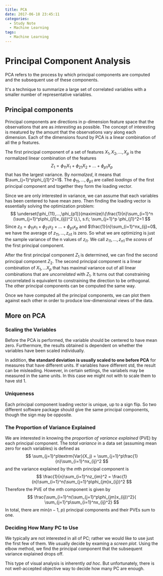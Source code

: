 ```yaml
---
title: PCA
date: 2017-06-18 23:45:11
categories:
  - Study Note
  - Machine Learning
tags: 
  - Machine Learning
---
```


# Principal Component Analysis

PCA refers to the process by which principal components are computed and the subsequent use of these components.

It's a technique to summarize a large set of correlated variables with a smaller number of representative variables.

## Principal components

Principal components are directions in p-dimension feature space that the observations that are as *interesting* as possible. The concept of interesting is meatured by the amount that the observations vary along each dimension. Each of the dimensions found by PCA is a linear combination of all the p features.

The first principal component of a set of features $X_1,X_2,…,X_p$ is the normalized linear combination of the features
$$
Z_1 = \phi_{11}X_1 + \phi_{21}X_2 + ... + \phi_{p1}X_p
$$
that has the largest variance. By *normalzed*, it means that $\sum_{j=1}^p\phi_{j1}^2=1$. The $\phi_{11},…,\phi_{p1}$ are called *loadings* of the first principal component and together they form the loading vector. 

Since we are only interested in variance, we can assume that each variables has been centered to have mean zero. Then finding the loading vector is essentially solving the optimization problem:
$$
\underset{\phi_{11},...,\phi_{p1}}{maximize}\{\frac{1}{n}\sum_{i=1}^n (\sum_{j=1}^p\phi_{j1}x_{ij})^2 \},\, s.t\; \sum_{j=1}^p \phi_{j1}^2=1
$$
Since $z_{i1} = \phi_{11}x_1 + \phi_{21}x_2 + ... + \phi_{p1}x_p$ and $\frac{1}{n}\sum_{i=1}^nx_{ij}=0$, we have the average of $z_{11},…,z_{n1}$ is zero. So what we are optimizing is just the sample variance of the n values of $z_{i1}$. We call $z_{11},…,z_{n1}$ the *scores* of the first principal component. 

After the first principal component $Z_1$ is determined, we can find the second principal component $Z_{2}$. The second principal component is a linear combination of $X_1,…X_p$ that has maximal variance out of all linear combinations that are *uncorrelated* with $Z_1$. It turns out that constraining uncorrelated is equivalent to constraining the direction to be orthogonal. The other principal components can be computed the same way.

Once we have computed all the principal components, we can plot them against each other in order to produce low-dimensional views of the data. 



## More on PCA

### Scaling the Variables

Before the PCA is performed, the variable should be centered to have mean zero. Furthermore, the results obtained is dependent on whether the variables have been scaled individually. 

In addition, **the standard deviation is usually scaled to one before PCA** for measures that have different units. If variables have different std, the result can be misleading. However, in certain settings, the variabels may be measured in the same units. In this case we might not with to scale them to have std 1. 

### Uniqueness

Each principal component loading vector is unique, up to a sign flip. So two different software package should give the same principal components, though the sign may be opposite.

### The Proportion of Variance Explained

We are interested in knowing the *proportion of variance explained* (PVE) by each principal component. The *total variance* in a data set (assuming mean zero for each variables) is defined as
$$
\sum_{j=1}^p\textrm{Var}(X_j) = \sum_{j=1}^p\frac{1}{n}\sum_{i=1}^nx_{ij}^2
$$
and the variance explained by the $m$th principal component is 
$$
\frac{1}{n}\sum_{i=1}^nz_{im}^2 = \frac{1}{n}\sum_{i=1}^n(\sum_{j=1}^p\phi_{jm}x_{ij})^2
$$
Therefore the PVE of the $m$th component is given by
$$
\frac{\sum_{i=1}^n(\sum_{j=1}^p\phi_{jm}x_{ij})^2}{ \sum_{j=1}^p\sum_{i=1}^nx_{ij}^2}
$$
In total, there are min($n-1$, $p$) principal components and their PVEs sum to one.

### Deciding How Many PC to Use

We typically are not interested in all of PC; rather we would like to use just the first few of them. We usually decide by examing a *screen plot*. Using the elbow method, we find the principal component that the subsequent variance explained drops off. 

This type of visual analysis is inherently *ad hoc*. But unfortunately, there is not well-accepted objective way to decide how many PC are enough.











